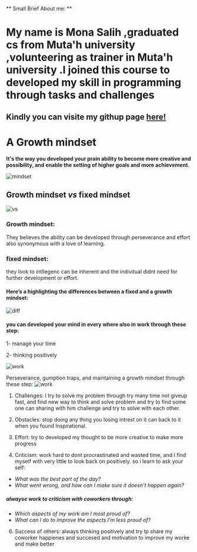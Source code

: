 
** Small Brief About me: **

# My name is Mona Salih ,graduated cs from Muta'h university ,volunteering as trainer in Muta'h university .I joined this course to developed my skill in programming through tasks and challenges 
## Kindly you can visite my githup page [here!](https://github.com/monaSalih)



# A Growth mindset

**It's the way you developed your prain ability to become more creative and possibility, and enable the setting of higher goals and more achievement.**

![mindset](https://i1.wp.com/atlassianblog.wpengine.com/wp-content/uploads/2015/11/growth-mindset.png?w=1101&ssl=1)

 ## Growth mindset _**vs**_  fixed mindset

![vs](https://www.ntaskmanager.com/wp-content/uploads/2019/05/fixed-vs-growth-mindset-blog-header-2.png)

### Growth mindset:
They believes the ability can be developed through perseverance and effort also  synonymous with a love of learning.

### fixed mindset:
they look to intllegenc can be inherent and the indivitual didnt need for further development or effort.


#### Here’s a highlighting the differences between a fixed and a growth mindset:
![diff](https://i2.wp.com/atlassianblog.wpengine.com/wp-content/uploads/NewGrowthMindset2.png?resize=800%2C1000&ssl=1)


#### you can developed your mind in every where also in work through these step:
  1- manage your time 
  
  2- thinking positively
  
 ![work]( https://encrypted-tbn0.gstatic.com/images?q=tbn:ANd9GcSVvoWZ5mXOUu5R4f-ep61MlInvk53I6hFenw&usqp=CAU)


Perseverance, gumption traps, and maintaining a growth mindset through these step:   ![work](https://i2.wp.com/atlassianblog.wpengine.com/wp-content/uploads/2016/08/artboard-17-copy-7@3x.png?resize=600%2C480&ssl=1)

1. Challenges:
I try to solve my problem through try many time not giveup fast, and find new way to think and solve problem and try to find some 
one can sharing with him challenge and try to solve with each other.

2. Obstacles:
 stop doing any thing you losing intrest on it can back to it when you found Inspirational.
 
3. Effort: 
try to developed my thought to be more creative to make more progress

4. Criticism:
work hard to dont procrastinated and wasted time, and I find myself with very little to look back on positively.
so i learn to ask your self:
* _What was the best part of the day?_
* _What went wrong, and how can I make sure it doesn’t happen again?_
##### alwayse work to criticism  with coworkers through:
 * _Which aspects of my work am I most proud of?_
* _What can I do to improve the aspects I’m less proud of?_

6. Success of others:
always thinking positively and try tp share my coworker happienes and succesed and motivation to improve my worke and make better



 

